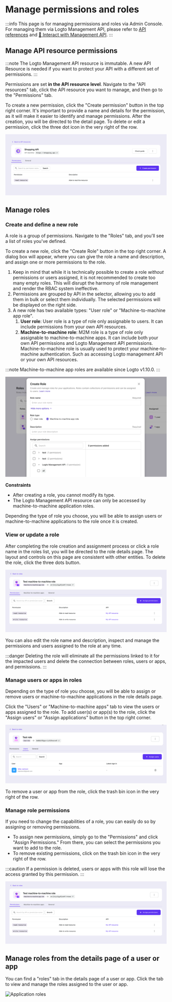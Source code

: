 # Manage permissions and roles

:::info
This page is for managing permissions and roles via Admin Console. For managing them via Logto Management API, please refer to [API references](https://openapi.logto.io/) and [🚝 Interact with Management API](/docs/recipes/interact-with-management-api/README.md).
:::

## Manage API resource permissions

:::note
The Logto Management API resource is immutable. A new API Resource is needed if you want to protect your API with a different set of permissions.
:::

Permissions are set **in the API resource level**. Navigate to the "API resources" tab, click the API resource you want to manage, and then go to the "Permissions" tab.

To create a new permission, click the "Create permission" button in the top right corner. It's important to provide a name and details for the permission, as it will make it easier to identify and manage permissions. After the creation, you will be directed to the detail page. To delete or edit a permission, click the three dot icon in the very right of the row.

![Manage permissions](./assets/manage-permissions.webp)

## Manage roles

### Create and define a new role

A role is a group of permissions. Navigate to the "Roles" tab, and you'll see a list of roles you've defined.

To create a new role, click the "Create Role" button in the top right corner. A dialog box will appear, where you can give the role a name and description, and assign one or more permissions to the role.

1. Keep in mind that while it is technically possible to create a role _without_ permissions or users assigned, it is not recommended to create too many empty roles. This will disrupt the harmony of role management and render the RBAC system ineffective.
2. Permissions are grouped by API in the selector, allowing you to add them in bulk or select them individually. The selected permissions will be displayed on the right side.
3. A new role has two available types: "User role" or "Machine-to-machine app role".
   1. **User role**: User role is a type of role only assignable to users. It can include permissions from your own API resources.
   2. **Machine-to-machine role**: M2M role is a type of role only assignable to machine-to-machine apps. It can include both your own API permissions and Logto Management API permissions. Machine-to-machine role is usually used to protect your machine-to-machine authentication. Such as accessing Logto management API or your own API resources.

:::note
Machine-to-machine app roles are available since Logto v1.10.0.
:::

![Create role](assets/create-role.webp)

**Constraints**

- After creating a role, you cannot modify its type.
- The Logto Management API resource can only be accessed by machine-to-machine application roles.

Depending the type of role you choose, you will be able to assign users or machine-to-machine applications to the role once it is created.

### View or update a role

After completing the role creation and assignment process or click a role name in the roles list, you will be directed to the role details page. The layout and controls on this page are consistent with other entities. To delete the role, click the three dots button.

![Role details](./assets/manage-role-permissions.webp)

You can also edit the role name and description, inspect and manage the permissions and users assigned to the role at any time.

:::danger
Deleting the role will eliminate all the permissions linked to it for the impacted users and delete the connection between roles, users or apps, and permissions.
:::

### Manage users or apps in roles

Depending on the type of role you choose, you will be able to assign or remove users or machine-to-machine applications in the role details page.

Click the "Users" or "Machine-to-machine apps" tab to view the users or apps assigned to the role. To add user(s) or app(s) to the role, click the "Assign users" or "Assign applications" button in the top right corner.

![Manage role users](./assets/manage-role-users.webp)

To remove a user or app from the role, click the trash bin icon in the very right of the row.

### Manage role permissions

If you need to change the capabilities of a role, you can easily do so by assigning or removing permissions.

- To assign new permissions, simply go to the "Permissions" and click "Assign Permissions." From there, you can select the permissions you want to add to the role.
- To remove existing permissions, click on the trash bin icon in the very right of the row.

:::caution
If a permission is deleted, users or apps with this role will lose the access granted by this permission.
:::

![Manage role permissions](./assets/manage-role-permissions.webp)

## Manage roles from the details page of a user or app

You can find a "roles" tab in the details page of a user or app. Click the tab to view and manage the roles assigned to the user or app.

![Application roles](./assets/app-roles.webp)
